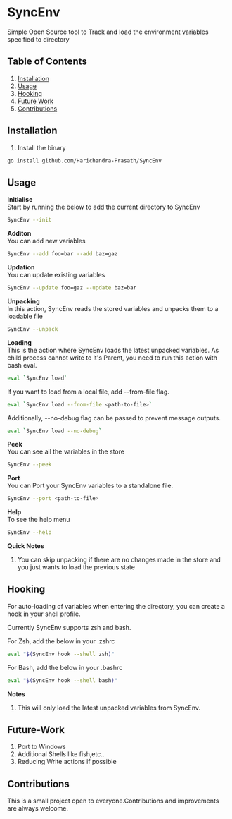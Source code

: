 # SyncEnv

Simple Open Source tool to Track and load the environment variables specified to directory   

## Table of Contents

1. [Installation](#installation)
2. [Usage](#usage)
3. [Hooking](#hooking)
4. [Future Work](#future-work)
5. [Contributions](#contributions)

## Installation

1. Install the binary  

```bash
go install github.com/Harichandra-Prasath/SyncEnv
```

## Usage

**Initialise**  
Start by running the below to add the current directory to SyncEnv     
```bash
SyncEnv --init
```
  
**Additon**   
You can add new variables  
```bash
SyncEnv --add foo=bar --add baz=gaz  
``` 
**Updation**  
You can update existing variables   
```bash
SyncEnv --update foo=gaz --update baz=bar
```

**Unpacking**  
In this action, SyncEnv reads the stored variables and unpacks them to a loadable file  
```bash
SyncEnv --unpack
```

**Loading**  
This is the action where SyncEnv loads the latest unpacked variables. As child process cannot write to it's Parent, you need to run this action with bash eval.   
```bash
eval `SyncEnv load`  
```   
   
If you want to load from a local file, add --from-file flag.   

```bash
eval `SyncEnv load --from-file <path-to-file>`
```
   
Additionally, --no-debug flag can be passed to prevent message outputs.  

```bash
eval `SyncEnv load --no-debug`
```
  
**Peek**   
You can see all the variables in the store   
```bash
SyncEnv --peek
```

**Port**   
You can Port your SyncEnv variables to a standalone file.  
```bash
SyncEnv --port <path-to-file>
```


**Help**  
To see the help menu  
```bash
SyncEnv --help
```


**Quick Notes**   
1. You can skip unpacking if there are no changes made in the store and you just wants to load the previous state  

## Hooking

For auto-loading of variables when entering the directory, you can create a hook in your shell profile.  

Currently SyncEnv supports zsh and bash.     

For Zsh, add the below in your .zshrc  
```bash
eval "$(SyncEnv hook --shell zsh)"
```

For Bash, add the below in your .bashrc  
```bash
eval "$(SyncEnv hook --shell bash)"
```
  
**Notes**  
1. This will only load the latest unpacked variables from SyncEnv.   

## Future-Work
  
1. Port to Windows  
2. Additional Shells like fish,etc..  
3. Reducing Write actions if possible  

## Contributions  

This is a small project open to everyone.Contributions and improvements are always welcome.  
